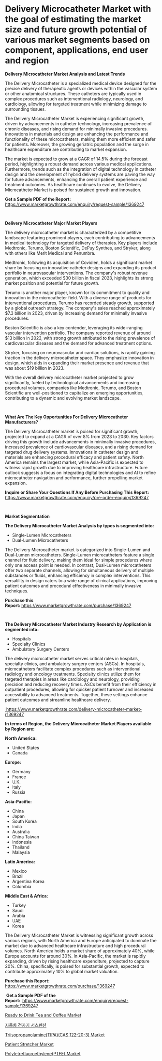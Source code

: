 <p><h1>Delivery Microcatheter Market with the goal of estimating the market size and future growth potential of various market segments based on component, applications, end user and region</h1></p><p><strong>Delivery Microcatheter Market Analysis and Latest Trends</strong></p>
<p><p>The Delivery Microcatheter is a specialized medical device designed for the precise delivery of therapeutic agents or devices within the vascular system or other anatomical structures. These catheters are typically used in complex procedures such as interventional radiology, neurology, and cardiology, allowing for targeted treatment while minimizing damage to surrounding tissues. </p><p>The Delivery Microcatheter Market is experiencing significant growth, driven by advancements in catheter technology, increasing prevalence of chronic diseases, and rising demand for minimally invasive procedures. Innovations in materials and design are enhancing the performance and functionality of these microcatheters, making them more efficient and safer for patients. Moreover, the growing geriatric population and the surge in healthcare expenditure are contributing to market expansion.</p><p>The market is expected to grow at a CAGR of 14.5% during the forecast period, highlighting a robust demand across various medical applications. Furthermore, trends such as the integration of digital technology in catheter design and the development of hybrid delivery systems are paving the way for future advancements, enhancing the overall patient experience and treatment outcomes. As healthcare continues to evolve, the Delivery Microcatheter Market is poised for sustained growth and innovation.</p></p>
<p><strong>Get a Sample PDF of the Report:&nbsp;</strong> <a href="https://www.marketgrowthrate.com/enquiry/request-sample/1369247">https://www.marketgrowthrate.com/enquiry/request-sample/1369247</a></p>
<p>&nbsp;</p>
<p><strong>Delivery Microcatheter Major Market Players</strong></p>
<p><p>The delivery microcatheter market is characterized by a competitive landscape featuring prominent players, each contributing to advancements in medical technology for targeted delivery of therapies. Key players include Medtronic, Terumo, Boston Scientific, DePuy Synthes, and Stryker, along with others like Merit Medical and Penumbra.</p><p>Medtronic, following its acquisition of Covidien, holds a significant market share by focusing on innovative catheter designs and expanding its product portfolio in neurovascular interventions. The company's robust revenue generation, which exceeded $30 billion in fiscal 2023, highlights its strong market position and potential for future growth.</p><p>Terumo is another major player, known for its commitment to quality and innovation in the microcatheter field. With a diverse range of products for interventional procedures, Terumo has recorded steady growth, supported by a global outreach strategy. The company's sales reached approximately $7.3 billion in 2023, driven by increasing demand for minimally invasive procedures.</p><p>Boston Scientific is also a key contender, leveraging its wide-ranging vascular intervention portfolio. The company reported revenue of around $13 billion in 2023, with strong growth attributed to the rising prevalence of cardiovascular diseases and the demand for advanced treatment options.</p><p>Stryker, focusing on neurovascular and cardiac solutions, is rapidly gaining traction in the delivery microcatheter space. They emphasize innovation in design, which aids in expanding their market presence and revenue that was about $19 billion in 2023.</p><p>With the overall delivery microcatheter market projected to grow significantly, fueled by technological advancements and increasing procedural volumes, companies like Medtronic, Terumo, and Boston Scientific are well-positioned to capitalize on emerging opportunities, contributing to a dynamic and evolving market landscape.</p></p>
<p>&nbsp;</p>
<p><strong>What Are The Key Opportunities For Delivery Microcatheter Manufacturers?</strong></p>
<p><p>The Delivery Microcatheter market is poised for significant growth, projected to expand at a CAGR of over 8% from 2023 to 2030. Key factors driving this growth include advancements in minimally invasive procedures, increased prevalence of cardiovascular diseases, and a rising demand for targeted drug delivery systems. Innovations in catheter design and materials are enhancing procedural efficacy and patient safety. North America remains the largest market, while Asia-Pacific is expected to witness rapid growth due to improving healthcare infrastructure. Future outlook suggests a focus on integrating digital technologies and AI to refine microcatheter navigation and performance, further propelling market expansion.</p></p>
<p><strong>Inquire or Share Your Questions If Any Before Purchasing This Report:</strong> <a href="https://www.marketgrowthrate.com/enquiry/pre-order-enquiry/1369247">https://www.marketgrowthrate.com/enquiry/pre-order-enquiry/1369247</a></p>
<p>&nbsp;</p>
<p><strong>Market Segmentation</strong></p>
<p><strong>The Delivery Microcatheter Market Analysis by types is segmented into:</strong></p>
<p><ul><li>Single-Lumen Microcatheters</li><li>Dual-Lumen Microcatheters</li></ul></p>
<p><p>The Delivery Microcatheter market is categorized into Single-Lumen and Dual-Lumen microcatheters. Single-Lumen microcatheters feature a single channel for fluid delivery, making them ideal for simple procedures where only one access point is needed. In contrast, Dual-Lumen microcatheters offer two separate channels, allowing for simultaneous delivery of multiple substances or fluids, enhancing efficiency in complex interventions. This versatility in design caters to a wide range of clinical applications, improving patient outcomes and procedural effectiveness in minimally invasive techniques.</p></p>
<p><strong>Purchase this Report:&nbsp;</strong><a href="https://www.marketgrowthrate.com/purchase/1369247">https://www.marketgrowthrate.com/purchase/1369247</a></p>
<p>&nbsp;</p>
<p><strong>The Delivery Microcatheter Market Industry Research by Application is segmented into:</strong></p>
<p><ul><li>Hospitals</li><li>Specialty Clinics</li><li>Ambulatory Surgery Centers</li></ul></p>
<p><p>The delivery microcatheter market serves critical roles in hospitals, specialty clinics, and ambulatory surgery centers (ASCs). In hospitals, microcatheters facilitate complex procedures such as interventional radiology and oncology treatments. Specialty clinics utilize them for targeted therapies in areas like cardiology and neurology, providing precision and reducing recovery times. ASCs benefit from their efficiency in outpatient procedures, allowing for quicker patient turnover and increased accessibility to advanced treatments. Together, these settings enhance patient outcomes and streamline healthcare delivery.</p></p>
<p><a href="https://www.marketgrowthrate.com/delivery-microcatheter-market-r1369247">&nbsp;https://www.marketgrowthrate.com/delivery-microcatheter-market-r1369247</a></p>
<p><strong>In terms of Region, the Delivery Microcatheter Market Players available by Region are:</strong></p>
<p>
    <p> <strong> North America: </strong>
        <ul>
            <li>United States</li>
            <li>Canada</li>
        </ul>
        </p> 
    <p> <strong> Europe: </strong>
        <ul>
            <li>Germany</li>
            <li>France</li>
            <li>U.K.</li>
            <li>Italy</li>
            <li>Russia</li>
        </ul>
        </p> 
    <p> <strong> Asia-Pacific: </strong>
        <ul>
            <li>China</li>
            <li>Japan</li>
            <li>South Korea</li>
            <li>India</li>
            <li>Australia</li>
            <li>China Taiwan</li>
            <li>Indonesia</li>
            <li>Thailand</li>
            <li>Malaysia</li>
        </ul>
        </p> 
    <p> <strong> Latin America: </strong>
        <ul>
            <li>Mexico</li>
            <li>Brazil</li>
            <li>Argentina Korea</li>
            <li>Colombia</li>
        </ul>
        </p> 
    <p> <strong> Middle East & Africa: </strong>
        <ul>
            <li>Turkey</li>
            <li>Saudi</li>
            <li>Arabia</li>
            <li>UAE</li>
            <li>Korea</li>
        </ul>
    </p>
    </p>
<p><p>The Delivery Microcatheter Market is witnessing significant growth across various regions, with North America and Europe anticipated to dominate the market due to advanced healthcare infrastructure and high procedural volumes. North America holds a market share of approximately 40%, while Europe accounts for around 30%. In Asia-Pacific, the market is rapidly expanding, driven by rising healthcare expenditure, projected to capture 20%. China, specifically, is poised for substantial growth, expected to contribute approximately 10% to global market valuation.</p></p>
<p><strong>Purchase this Report: </strong><a href="https://www.marketgrowthrate.com/purchase/1369247">https://www.marketgrowthrate.com/purchase/1369247</a></p>
<p>&nbsp;<strong>Get a Sample PDF of the Report:&nbsp;&nbsp;</strong><a href="https://www.marketgrowthrate.com/enquiry/request-sample/1369247">https://www.marketgrowthrate.com/enquiry/request-sample/1369247</a></p>
<p><strong></strong></p>
<p><p><a href="https://www.linkedin.com/pulse/ready-drink-tea-coffee-market-outlook-complete-industry-analysis-zbghf?trackingId=CONrfr8iRyymEyiwbY1u%2Fg%3D%3D">Ready to Drink Tea and Coffee Market</a></p><p><a href="https://medium.com/@anita28yomishoe/%EC%9E%90%EB%8F%99%EC%B0%A8-%EC%A0%84%EC%9E%90%EA%B8%B0-%EC%84%9C%EC%8A%A4%ED%8E%9C%EC%85%98-%EC%8B%9C%EC%9E%A5%EC%9D%98-%EC%84%B1%EC%9E%A5-%EA%B8%B0%ED%9A%8C%EC%99%80-%EA%B3%BC%EC%A0%9C%EB%8A%94-%EB%AC%B4%EC%97%87%EC%9E%85%EB%8B%88%EA%B9%8C-8e61df117bf5">자동차 전자기 서스펜션</a></p><p><a href="https://issuu.com/reportprime-2/docs/triisopropanolaminetipacas-122-20-3_b3d2a59a328cd4">Triisopropanolamine(TIPA)(CAS 122-20-3) Market</a></p><p><a href="https://www.linkedin.com/pulse/global-patient-stretcher-industry-research-report-competitive-landscape-ohwgc?trackingId=r4eBQLB1TNelGSCQaZsXXA%3D%3D">Patient Stretcher Market</a></p><p><a href="https://issuu.com/reportprime-2/docs/polytetrefluoroethyleneptfe-market-_70ce86293326de">Polytetrefluoroethylene(PTFE) Market</a></p></p>